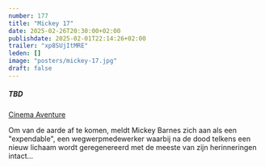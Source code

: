 ```yaml
---
number: 177
title: "Mickey 17"
date: 2025-02-26T20:30:00+02:00
publishdate: 2025-02-01T22:14:26+02:00
trailer: "xp8SUjItMRE"
leden: []
image: "posters/mickey-17.jpg"
draft: false
---
```


##### TBD

[Cinema Aventure](https://cinema-aventure.be/catalogue/movie/?509A4202-D481-64CC-427D-F2C348B63413)

Om van de aarde af te komen, meldt Mickey Barnes zich aan als een "expendable",
een wegwerpmedewerker waarbij na de dood telkens een nieuw lichaam wordt
geregenereerd met de meeste van zijn herinneringen intact...
<!--more-->
